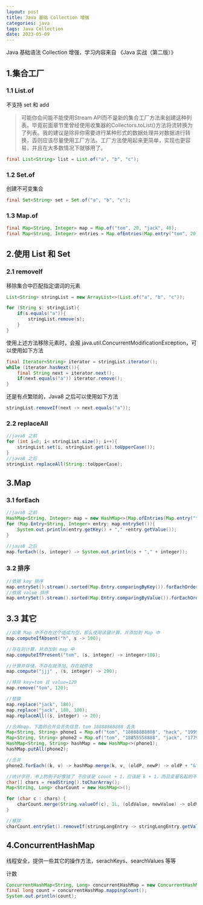 ```yaml
---
layout: post
title: Java 基础 Collection 增强
categories: java
tags: Java Collection
date: 2023-05-09
---
```

Java 基础语法 Collection 增强，学习内容来自 《Java 实战（第二版）》
<!--more-->
## 1.集合工厂

### 1.1 List.of
不支持 set 和 add

>可能你会问能不能使用Stream API而不是新的集合工厂方法来创建这种列表。毕竟前面章节里曾经使用收集器的Collectors.toList()方法将流转换为了列表。我的建议是除非你需要进行某种形式的数据处理并对数据进行转换，否则应该尽量使用工厂方法。工厂方法使用起来更简单，实现也更容易，并且在大多数情况下就够用了。
```java
final List<String> list = List.of("a", "b", "c");
```

### 1.2 Set.of
创建不可变集合
```java
final Set<String> set = Set.of("a", "b", "c");
```

### 1.3 Map.of
```java
final Map<String, Integer> map = Map.of("tom", 20, "jack", 40);
final Map<String, Integer> entries = Map.ofEntries(Map.entry("tom", 20), Map.entry("jack", 40));
```

## 2.使用 List 和 Set
### 2.1 removeIf
移除集合中匹配指定谓词的元素
```java
List<String> stringList = new ArrayList<>(List.of("a", "b", "c"));

for (String s: stringList){
    if(s.equals("a")){
        stringList.remove(s);
    }
}
```

使用上述方法移除元素时，会报 java.util.ConcurrentModificationException，可以使用如下方法
```java
final Iterator<String> iterator = stringList.iterator();
while (iterator.hasNext()){
    final String next = iterator.next();
    if(next.equals("a")) iterator.remove();
}
```

还是有点繁琐的，Java8 之后可以使用如下方法
```java
stringList.removeIf(next -> next.equals("a"));
```

### 2.2 replaceAll
```java
//java8 之前
for (int i=0; i< stringList.size(); i++){
    stringList.set(i, stringList.get(i).toUpperCase());
}
//java8 之后
stringList.replaceAll(String::toUpperCase);
```

## 3.Map
### 3.1 forEach
```java
//java8 之前
HashMap<String, Integer> map = new HashMap<>(Map.ofEntries(Map.entry("tom", 20), Map.entry("jack", 40)));
for (Map.Entry<String, Integer> entry: map.entrySet()){
    System.out.println(entry.getKey() + "," +entry.getValue());
}

//java8 之后
map.forEach((s, integer) -> System.out.println(s + "," + integer));
```

### 3.2 排序
```java
//依据 key 排序
map.entrySet().stream().sorted(Map.Entry.comparingByKey()).forEachOrdered(System.out::println);
//依据 value 排序
map.entrySet().stream().sorted(Map.Entry.comparingByValue()).forEachOrdered(System.out::println);
```

## 3.3 其它
```java
//如果 Map 中不存在这个值或为空，那么使用该键计算，并添加到 Map 中
map.computeIfAbsent("h", s -> 100);

//存在则计算，并添加到 map 中
map.computeIfPresent("tom", (s, integer) -> integer+100);

//计算并存储，不存在就添加，存在就修改
map.compute("jjj" , (s, integer) -> 290);

//移除 key=tom 且 value=120
map.remove("tom", 120);

//替换
map.replace("jack", 180);
map.replace("jack", 180, 100);
map.replaceAll((s, integer) -> 20);

//合并map，下面的合并会丢失信息，tom 18888888888 丢失
Map<String, String> phone1 = Map.of("tom", "18888888888", "hack", "19999999999");
Map<String, String> phone2 = Map.of("tom", "18855558888", "jack", "17799998888");
HashMap<String, String> hashMap = new HashMap<>(phone1);
hashMap.putAll(phone2);

//合并
phone2.forEach((k, v) -> hashMap.merge(k, v, (oldP, newP) -> oldP + "&" + newP));

//统计字符，书上的例子好像错了 不应该是 count + 1，应该是 k + 1，而且变量名起的不好
char[] chars = readString().toCharArray();
Map<String, Long> charCount = new HashMap<>();

for (char c : chars) {
    charCount.merge(String.valueOf(c), 1L, (oldValue, newValue) -> oldValue + 1L);
}

//移除
charCount.entrySet().removeIf(stringLongEntry -> stringLongEntry.getValue() > 1);
```

## 4.ConcurrentHashMap
线程安全，提供一些其它的操作方法，serachKeys、searchValues 等等

计数 
```java
ConcurrentHashMap<String, Long> concurrentHashMap = new ConcurrentHashMap<>(charCount);
final long count = concurrentHashMap.mappingCount();
System.out.println(count);

```